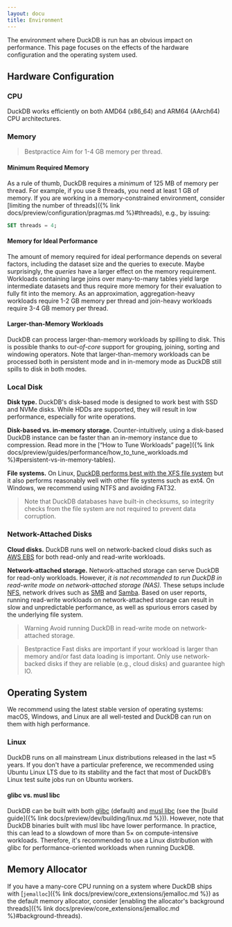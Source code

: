 ```yaml
---
layout: docu
title: Environment
---
```


The environment where DuckDB is run has an obvious impact on performance. This page focuses on the effects of the hardware configuration and the operating system used.

## Hardware Configuration

### CPU

DuckDB works efficiently on both AMD64 (x86_64) and ARM64 (AArch64) CPU architectures.

### Memory

> Bestpractice Aim for 1-4 GB memory per thread.

#### Minimum Required Memory

As a rule of thumb, DuckDB requires a _minimum_ of 125 MB of memory per thread.
For example, if you use 8 threads, you need at least 1 GB of memory.
If you are working in a memory-constrained environment, consider [limiting the number of threads]({% link docs/preview/configuration/pragmas.md %}#threads), e.g., by issuing:

```sql
SET threads = 4;
```

#### Memory for Ideal Performance

The amount of memory required for ideal performance depends on several factors, including the dataset size and the queries to execute.
Maybe surprisingly, the _queries_ have a larger effect on the memory requirement.
Workloads containing large joins over many-to-many tables yield large intermediate datasets and thus require more memory for their evaluation to fully fit into the memory.
As an approximation, aggregation-heavy workloads require 1-2 GB memory per thread and join-heavy workloads require 3-4 GB memory per thread.

#### Larger-than-Memory Workloads

DuckDB can process larger-than-memory workloads by spilling to disk.
This is possible thanks to _out-of-core_ support for grouping, joining, sorting and windowing operators.
Note that larger-than-memory workloads can be processed both in persistent mode and in in-memory mode as DuckDB still spills to disk in both modes.

### Local Disk

**Disk type.**
DuckDB's disk-based mode is designed to work best with SSD and NVMe disks. While HDDs are supported, they will result in low performance, especially for write operations.

**Disk-based vs. in-memory storage.**
Counter-intuitively, using a disk-based DuckDB instance can be faster than an in-memory instance due to compression.
Read more in the [“How to Tune Workloads” page]({% link docs/preview/guides/performance/how_to_tune_workloads.md %}#persistent-vs-in-memory-tables).

**File systems.**
On Linux, [DuckDB performs best with the XFS file system](https://www.phoronix.com/review/linux-615-filesystems/5) but it also performs reasonably well with other file systems such as ext4.
On Windows, we recommend using NTFS and avoiding FAT32.

> Note that DuckDB databases have built-in checksums, so integrity checks from the file system are not required to prevent data corruption.

### Network-Attached Disks

**Cloud disks.** DuckDB runs well on network-backed cloud disks such as [AWS EBS](https://aws.amazon.com/ebs/) for both read-only and read-write workloads.

**Network-attached storage.**
Network-attached storage can serve DuckDB for read-only workloads.
However, _it is not recommended to run DuckDB in read-write mode on network-attached storage (NAS)._
These setups include [NFS](https://en.wikipedia.org/wiki/Network_File_System),
network drives such as [SMB](https://en.wikipedia.org/wiki/Server_Message_Block) and
[Samba](https://en.wikipedia.org/wiki/Samba_(software)).
Based on user reports, running read-write workloads on network-attached storage can result in slow and unpredictable performance,
as well as spurious errors cased by the underlying file system.

> Warning Avoid running DuckDB in read-write mode on network-attached storage.

> Bestpractice Fast disks are important if your workload is larger than memory and/or fast data loading is important. Only use network-backed disks if they are reliable (e.g., cloud disks) and guarantee high IO.

## Operating System

We recommend using the latest stable version of operating systems: macOS, Windows, and Linux are all well-tested and DuckDB can run on them with high performance.

### Linux

DuckDB runs on all mainstream Linux distributions released in the last ≈5 years.
If you don't have a particular preference, we recommended using Ubuntu Linux LTS due to its stability and the fact that most of DuckDB’s Linux test suite jobs run on Ubuntu workers.

#### glibc vs. musl libc

DuckDB can be built with both [glibc](https://www.gnu.org/software/libc/) (default) and [musl libc](https://www.musl-libc.org/) (see the [build guide]({% link docs/preview/dev/building/linux.md %})).
However, note that DuckDB binaries built with musl libc have lower performance.
In practice, this can lead to a slowdown of more than 5× on compute-intensive workloads.
Therefore, it's recommended to use a Linux distribution with glibc for performance-oriented workloads when running DuckDB.

## Memory Allocator

If you have a many-core CPU running on a system where DuckDB ships with [`jemalloc`]({% link docs/preview/core_extensions/jemalloc.md %}) as the default memory allocator, consider [enabling the allocator's background threads]({% link docs/preview/core_extensions/jemalloc.md %}#background-threads).
